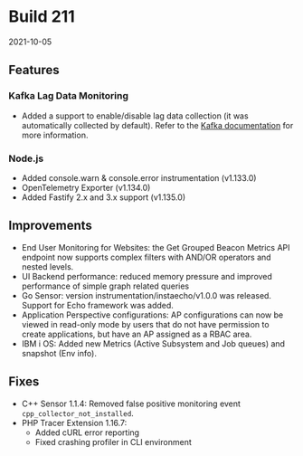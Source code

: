 # Build 211

2021-10-05

## Features

### Kafka Lag Data Monitoring
- Added a support to enable/disable lag data collection (it was automatically collected by default). Refer to the [Kafka documentation](https://www.instana.com/docs/ecosystem/kafka) for more information.

### Node.js

- Added console.warn & console.error instrumentation (v1.133.0)
- OpenTelemetry Exporter (v1.134.0)
- Added Fastify 2.x and 3.x support (v1.135.0)
## Improvements

* End User Monitoring for Websites: the Get Grouped Beacon Metrics API endpoint now supports complex filters with AND/OR operators and nested levels.
* UI Backend performance: reduced memory pressure and improved performance of simple graph related queries
* Go Sensor: version instrumentation/instaecho/v1.0.0 was released. Support for Echo framework was added.
* Application Perspective configurations: AP configurations can now be viewed in read-only mode by users that do not have permission to create applications, but have an AP assigned as a RBAC area.
* IBM i OS: Added new Metrics (Active Subsystem and Job queues) and snapshot (Env info).

## Fixes

* C++ Sensor 1.1.4: Removed false positive monitoring event `cpp_collector_not_installed`.
* PHP Tracer Extension 1.16.7:
  * Added cURL error reporting
  * Fixed crashing profiler in CLI environment
